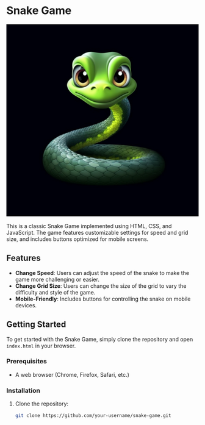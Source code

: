 # Snake Game

![Snake Game](snakepic.png)

This is a classic Snake Game implemented using HTML, CSS, and JavaScript. The game features customizable settings for speed and grid size, and includes buttons optimized for mobile screens.

## Features

- **Change Speed**: Users can adjust the speed of the snake to make the game more challenging or easier.
- **Change Grid Size**: Users can change the size of the grid to vary the difficulty and style of the game.
- **Mobile-Friendly**: Includes buttons for controlling the snake on mobile devices.

## Getting Started

To get started with the Snake Game, simply clone the repository and open `index.html` in your browser.

### Prerequisites

- A web browser (Chrome, Firefox, Safari, etc.)

### Installation

1. Clone the repository:
   ```bash
   git clone https://github.com/your-username/snake-game.git
   ```
